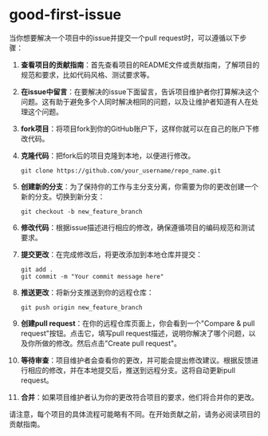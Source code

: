 # good-first-issue


当你想要解决一个项目中的issue并提交一个pull request时，可以遵循以下步骤：

1. **查看项目的贡献指南**：首先查看项目的README文件或贡献指南，了解项目的规范和要求，比如代码风格、测试要求等。

2. **在issue中留言**：在要解决的issue下面留言，告诉项目维护者你打算解决这个问题。这有助于避免多个人同时解决相同的问题，以及让维护者知道有人在处理这个问题。

3. **fork项目**：将项目fork到你的GitHub账户下，这样你就可以在自己的账户下修改代码。

4. **克隆代码**：把fork后的项目克隆到本地，以便进行修改。

   ```
   git clone https://github.com/your_username/repo_name.git
   ```

5. **创建新的分支**：为了保持你的工作与主分支分离，你需要为你的更改创建一个新的分支。切换到新分支：

   ```
   git checkout -b new_feature_branch
   ```

6. **修改代码**：根据issue描述进行相应的修改，确保遵循项目的编码规范和测试要求。

7. **提交更改**：在完成修改后，将更改添加到本地仓库并提交：

   ```
   git add .
   git commit -m "Your commit message here"
   ```

8. **推送更改**：将新分支推送到你的远程仓库：

   ```
   git push origin new_feature_branch
   ```

9. **创建pull request**：在你的远程仓库页面上，你会看到一个"Compare & pull request"按钮。点击它，填写pull request描述，说明你解决了哪个问题，以及你所做的修改。然后点击"Create pull request"。

10. **等待审查**：项目维护者会查看你的更改，并可能会提出修改建议。根据反馈进行相应的修改，并在本地提交后，推送到远程分支。这将自动更新pull request。

11. **合并**：如果项目维护者认为你的更改符合项目的要求，他们将合并你的更改。

请注意，每个项目的具体流程可能略有不同。在开始贡献之前，请务必阅读项目的贡献指南。